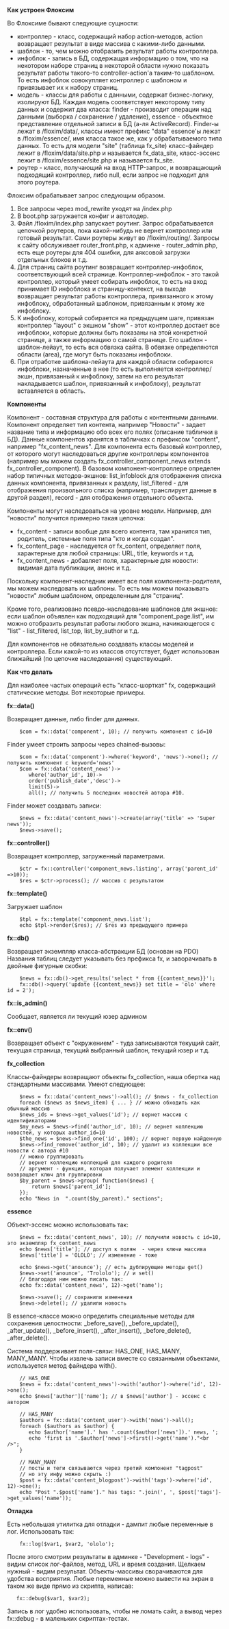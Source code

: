 **Как устроен Флоксим**

Во Флоксиме бывают следующие сущности:
 - контроллер - класс, содержащий набор action-методов, action возвращает результат в виде массива с какими-либо данными.
 - шаблон - то, чем можно отобразить результат работы контроллера.
 - инфоблок - запись в БД, содержащая информацию о том, что на некотором наборе страниц в некоторой области нужно показать результат работы такого-то controller-action'а таким-то шаблоном. То есть инфоблок совокупляет контроллер с шаблоном и привязывает их к набору страниц.
 - модель - классы для работы с данными, содержат бизнес-логику, изолируют БД. Каждая модель соответствует некоторому типу данных и содержит два класса: finder - производит операции над данными (выборка / сохранение / удаление), essence - объектное представление отдельной записи в БД (а-ля ActiveRecord). Finder-ы лежат в /floxim/data/, классы имеют префикс "data" essence'ы лежат в /floxim/essence/, имя класса такое же, как у обрабатываемого типа данных. То есть для модели "site" (таблица fx_site) класс-файндер лежит в /floxim/data/site.php и называется fx_data_site, класс-эссенс лежит в /floxim/essence/site.php и называется fx_site.
 - роутер - класс, получающий на вход HTTP-запрос, и возвращающий подходящий контроллер, либо null, если запрос не подходит для этого роутера.

Флоксим обрабатывает запрос следующим образом.

1. Все запросы через mod_rewrite уходят на /index.php
2. В boot.php загружается конфиг и автолодер.
3. Файл /floxim/index.php запускает роутинг. Запрос обрабатывается цепочкой роутеров, пока какой-нибудь не вернет контроллер или готовый результат. Сами роутеры живут во /floxim/routing/. Запросы к сайту обслуживает router_front.php, к админке - router_admin.php, есть еще роутеры для 404 ошибки, для аяксовой загрузки отдельных блоков и т.д.
4. Для страниц сайта роутинг возвращает контроллер-инфоблок, соответствующий всей странице. Контроллер-инфоблок - это такой контроллер, который умеет собирать инфоблок, то есть на вход принимает ID инфоблока и страницу-контекст, на выходе возвращает результат работы контроллера, привязанного к этому инфоблоку, обработанный шаблоном, привязанным к этому же инфоблоку. 
5. К инфоблоку, который собирается на предыдущем шаге, привязан контроллер "layout" с экшном "show" - этот контроллер достает все инфоблоки, которые должны быть показаны на этой конкретной странице, а также информацию о самой странице. Его шаблон - шаблон-лейаут, то есть вся обвязка сайта. В обвязке определяются области (area), где могут быть показаны инфоблоки.
6. При отработке шаблона-лейаута для каждой области собираются инфоблоки, назначенные в нее (то есть выполняется контроллер/экшн, привязанный к инфоблоку, затем на его результат накладывается шаблон, привязанный к инфоблоку), результат вставляется в область.

**Компоненты**

Компонент - составная структура для работы с контентными данными. Компонент определяет тип контента, например "Новости" - задает название типа и информацию обо всех его полях (описание таблички в БД). Данные компонентов хранятся в табличках с префиксом "content", например "fx_content_news". Для компонента есть базовый контроллер, от которого могут наследоваться другие контроллеры компонентов (например мы можем создать fx_controller_component_news extends fx_controller_component). В базовом компонент-контроллере определен набор типичных методов-экшнов: list_infoblock для отображения списка данных компонента, привязанных к разделу, list_filtered - для отображения произвольного списка (например, транслирует данные в другой раздел), record - для отображения отдельного объекта.

Компоненты могут наследоваться на уровне модели. Например, для "новости" получится примерно такая цепочка:
 - fx_content - записи вообще для всего контента, там хранится тип, родитель, системные поля типа "кто и когда создал".
 - fx_content_page - наследуется от fx_content, определяет поля, характерные для любой страницы: URL, title, keywords и т.д.
 - fx_content_news - добавляет поля, характерные для новости: видимая дата публикации, анонс и т.д.

Поскольку компонент-наследник имеет все поля компонента-родителя, мы можем наследовать их шаблоны. То есть мы можем показывать "новости" любым шаблоном, определенным для "страниц".

Кроме того, реализовано псевдо-наследование шаблонов для экшнов: если шаблон объявлен как подходящий для "component_page.list", им можно отобразить результат работы любого экшна, начинающегося с "list" - list_filtered, list_top, list_by_author и т.д.

Для компонентов не обязательно создавать классы моделей и контроллера. Если какой-то из классов отсутствует, будет использован ближайший (по цепочке наследования) существующий.

**Как что делать**

Для наиболее частых операций есть "класс-шорткат" fx, содержащий статические методы. Вот некоторые примеры.

**fx::data()**

Возвращает данные, либо finder для данных.

        $com = fx::data('component', 10); // получить компонент с id=10

Finder умеет строить запросы через chained-вызовы:

        $com = fx::data('component')->where('keyword', 'news')->one(); // получить компонент с keyword='news'
        $com = fx::data('content_news')->
           where('author_id', 10)->
           order('publish_date','desc')->
           limit(5)->
           all(); // получить 5 последних новостей автора #10.

Finder может создавать записи:

        $news = fx::data('content_news')->create(array('title' => 'Super news'));
        $news->save();

**fx::controller()**

Возвращает контроллер, загруженный параметрами.

        $ctr = fx::controller('component_news.listing', array('parent_id' =>10));
        $res = $ctr->process(); // массив с результатом

**fx::template()**

Загружает шаблон

        $tpl = fx::template('component_news.list');
        echo $tpl->render($res); // $res из предыдущего примера

**fx::db()**

Возвращает экземпляр класса-абстракции БД (основан на PDO)
Названия таблиц следует указывать без префикса fx, и заворачивать в двойные фигурные скобки:

        $news = fx::db()->get_results('select * from {{content_news}}');
        fx::db()->query('update {{content_news}} set title = 'olo' where id = 2');

**fx::is_admin()**

Сообщает, является ли текущий юзер админом

**fx::env()**

Возвращает объект с "окружением" - туда записываются текущий сайт, текущая страница, текущий выбранный шаблон, текущий юзер и т.д.

**fx_collection**

Классы-файндеры возвращают объекты fx_collection, наша обертка над стандартными массивами. Умеют следующее:

        $news = fx::data('content_news')->all(); // $news - fx_collection
        foreach ($news as $news_item) { ... } // можно обходить как обычный массив
        $news_ids = $news->get_values('id'); // вернет массив с идентификаторами
        $my_news = $news->find('author_id', 10); // вернет коллекцию новостей, у которых author_id=10
        $the_news = $news->find_one('id', 100); // вернет первую найденную
        $news->find_remove('author_id', 10); // удалит из коллекции все новости с автора #10
        // можно группировать
        // вернет коллекцию коллекций для каждого родителя
        // аргумент - функция, которая получает элемент коллекции и возвращает ключ для группировки
        $by_parent = $news->group( function($news) {
            return $news['parent_id'];
        });
        echo "News in  ".count($by_parent)." sections";

**essence**

Объект-эссенс можно использовать так:

        $news = fx::data('content_news', 10); // получили новость с id=10, это экземпляр fx_content_news
        echo $news['title']; // доступ к полям  - через ключи массива
        $news['title'] = 'OLOLO'; // изменение - тоже
        
        echo $news->get('anounce'); // есть дублирующие методы get()
        $news->set('anounce', 'Trololo'); // и set()
        // благодаря ним можно писать так:
        echo fx::data('content_news', 12)->get('name');
        
        $news->save(); // сохранили изменения
        $news->delete(); // удалили новость

В essence-классе можно определить специальные методы для сохранения целостности: _before_save(), _before_update(), _after_update(), _before_insert(), _after_insert(), _before_delete(), _after_delete().

Система поддерживает поля-связи: HAS_ONE, HAS_MANY, MANY_MANY.
Чтобы извлечь записи вместе со связанными объектами, используется метод файндера with().

        // HAS_ONE
        $news = fx::data('content_news')->with('author')->where('id', 12)->one();
        echo $news['author']['name']; // в $news['author'] - эссенс с автором
        
        // HAS_MANY
        $authors = fx::data('content_user')->with('news')->all();
        foreach ($authors as $author) {
           echo $author['name'].' has '.count($author['news']).' news, ';
           echo 'first is '.$author['news']->first()->get('name')."<br />";
        }
        
        // MANY_MANY
        // посты и теги связываются через третий компонент "tagpost"
        // но эту инфу можно скрыть :)
        $post = fx::data('content_blogpost')->with('tags')->where('id', 12)->one();
        echo "Post ".$post['name']." has tags: ".join(', ', $post['tags']->get_values('name'));

**Отладка**

Есть небольшая утилитка для отладки - дампит любые переменные в лог. Использовать так:

        fx::log($var1, $var2, 'ololo');

После этого смотрим результаты в админке - "Development - logs" - видим список лог-файлов, метод, URL и время создания. Щелкаем нужный - видим результат. Объекты-массивы сворачиваются для удобства восприятия. Любые переменные можно вывести на экран в таком же виде прямо из скрипта, написав:

       fx::debug($var1, $var2);
       
Запись в лог удобно использовать, чтобы не ломать сайт, а вывод через fx::debug - в маленьких скриптах-тестах. 
